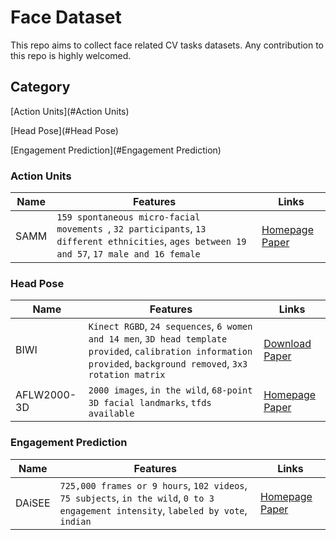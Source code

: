 # Face Dataset

This repo aims to collect face related CV tasks datasets. Any contribution to this repo is highly welcomed. 

## Category

[Action Units](#Action Units)

[Head Pose](#Head Pose)

[Engagement Prediction](#Engagement Prediction)

### Action Units

| Name | Features                                                     | Links                                                        |
| ---- | ------------------------------------------------------------ | ------------------------------------------------------------ |
| SAMM | ` 159 spontaneous micro-facial movements  `, ` 32 participants `, ` 13 different ethnicities `, ` ages between 19 and 57 `,  `17 male and 16 female` | [Homepage](https://personalpages.manchester.ac.uk/staff/adrian.davison/SAMM.html) [Paper](https://ieeexplore.ieee.org/abstract/document/7492264) |

### Head Pose

| Name        | Features                                                     | Links                                                        |
| ----------- | ------------------------------------------------------------ | ------------------------------------------------------------ |
| BIWI        | `Kinect RGBD`, `24 sequences`, `6 women and 14 men`, `3D head template provided`, `calibration information provided`, `background removed`, `3x3 rotation matrix` | [Download](http://data.vision.ee.ethz.ch/cvl/gfanelli/kinect_head_pose_db.tgz) [Paper](https://link.springer.com/content/pdf/10.1007/s11263-012-0549-0.pdf) |
| AFLW2000-3D | `2000 images`, `in the wild`, `68-point 3D facial landmarks`, `tfds available` | [Homepage](http://www.cbsr.ia.ac.cn/users/xiangyuzhu/projects/3DDFA/main.htm) [Paper]() |

### Engagement Prediction

| Name   | Features                                                     | Links                                                        |
| ------ | ------------------------------------------------------------ | ------------------------------------------------------------ |
| DAiSEE | `725,000 frames or 9 hours`, `102 videos`, `75 subjects`, `in the wild`, `0 to 3 engagement intensity`, `labeled by vote`, `indian` | [Homepage](https://iith.ac.in/~daisee-dataset/) [Paper](https://arxiv.org/abs/1609.01885) |